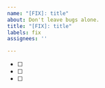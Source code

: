 ```yaml
---
name: "[FIX]: title"
about: Don't leave bugs alone.
title: "[FIX]: title"
labels: fix
assignees: ''

---
```


- [ ]
- [ ]
- [ ]
